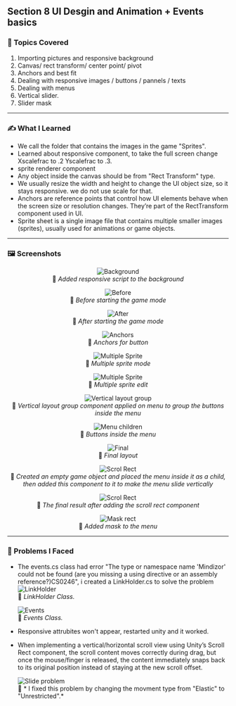 ## Section 8 UI Desgin and Animation + Events basics

### 📌 Topics Covered  
1. Importing pictures and responsive background
2. Canvas/ rect transform/ center point/ pivot
3. Anchors and best fit
4. Dealing with responsive images / buttons / pannels / texts
5. Dealing with menus
6. Vertical slider.
7. Slider mask


---

### ✍️ What I Learned
* We call the folder that contains the images in the game "Sprites". 
* Learned about responsive component, to take the full screen change Xscalefrac to .2 Yscalefrac to .3.
* sprite renderer component
* Any object inside the canvas should be from "Rect Transform" type.
* We usually resize the width and height to change the UI object size, so it stays responsive. we do not use scale for that.
* Anchors are reference points that control how UI elements behave when the screen size or resolution changes. They’re part of the RectTransform component used in UI.
* Sprite sheet is a single image file that contains multiple smaller images (sprites), usually used for animations or game objects.



---

### 🖼️ Screenshots  

<div align="center">

![Background](https://i.imgur.com/OpIA4r9.png)  
📌 *Added responsive script to the background*

![Before](https://i.imgur.com/AE6bLTn.png)  
📌 *Before starting the game mode*

![After](https://i.imgur.com/XEneGX8.png)  
📌 *After starting the game mode*


![Anchors](https://i.imgur.com/x78btNK.png)  
📌 *Anchors for button*

![Multiple Sprite](https://i.imgur.com/zJZVNIR.png)  
📌 *Multiple sprite mode*

![Multiple Sprite](https://i.imgur.com/cJD0x6Q.png)  
📌 *Multiple sprite edit*


![Vertical layout group](https://i.imgur.com/YPCdXBK.png)  
📌 *Vertical layout group component applied on menu to group the buttons inside the menu*

![Menu children](https://i.imgur.com/SsGxFT3.png)  
📌 *Buttons inside the menu*

![Final](https://i.imgur.com/JweY6HH.png)  
📌 *Final layout*

![Scrol Rect](https://i.imgur.com/zPEuVnM.png)  
📌 *Created an empty game object and placed the menu inside it as a child, then added this component to it to make the menu slide vertically*

![Scrol Rect](https://i.imgur.com/MbNIl8H.gif)  
📌 *The final result after adding the scroll rect component*

![Mask rect](https://i.imgur.com/kwyAGOC.png)  
📌 *Added mask to the menu*


</div>

---


  ### 🧪 Problems I Faced  
* The events.cs class had error "The type or namespace name 'Mindizor' could not be found (are you missing a using directive or an assembly reference?)CS0246", i created a LinkHolder.cs to solve the problem
  ![LinkHolder](https://i.imgur.com/93wKghT.png)  
📌 *LinkHolder Class.*

  ![Events](https://i.imgur.com/6CGGfnj.png)  
📌 *Events Class.*

* Responsive attrubites won't appear, restarted unity and it worked.
* When implementing a vertical/horizontal scroll view using Unity’s Scroll Rect component, the scroll content moves correctly during drag, but once the mouse/finger is released, the content immediately snaps back to its original position instead of staying at the new scroll offset.

  ![Slide problem](https://i.imgur.com/IScBTsL.png)  
📌 * I fixed this problem by changing the movment type from "Elastic" to "Unrestricted".*
